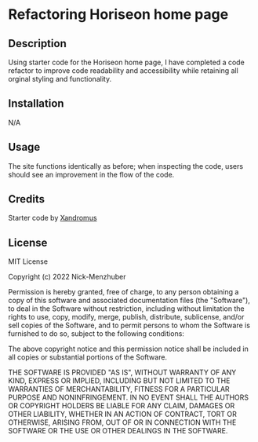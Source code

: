 # Refactoring Horiseon home page

## Description

Using starter code for the Horiseon home page, I have completed a code refactor to improve code readability and accessibility while retaining all orginal styling and functionality.

## Installation

N/A

## Usage

The site functions identically as before; when inspecting the code, users should see an improvement in the flow of the code.

## Credits

Starter code by [Xandromus](https://github.com/Xandromus)

## License

MIT License

Copyright (c) 2022 Nick-Menzhuber

Permission is hereby granted, free of charge, to any person obtaining a copy
of this software and associated documentation files (the "Software"), to deal
in the Software without restriction, including without limitation the rights
to use, copy, modify, merge, publish, distribute, sublicense, and/or sell
copies of the Software, and to permit persons to whom the Software is
furnished to do so, subject to the following conditions:

The above copyright notice and this permission notice shall be included in all
copies or substantial portions of the Software.

THE SOFTWARE IS PROVIDED "AS IS", WITHOUT WARRANTY OF ANY KIND, EXPRESS OR
IMPLIED, INCLUDING BUT NOT LIMITED TO THE WARRANTIES OF MERCHANTABILITY,
FITNESS FOR A PARTICULAR PURPOSE AND NONINFRINGEMENT. IN NO EVENT SHALL THE
AUTHORS OR COPYRIGHT HOLDERS BE LIABLE FOR ANY CLAIM, DAMAGES OR OTHER
LIABILITY, WHETHER IN AN ACTION OF CONTRACT, TORT OR OTHERWISE, ARISING FROM,
OUT OF OR IN CONNECTION WITH THE SOFTWARE OR THE USE OR OTHER DEALINGS IN THE
SOFTWARE.
